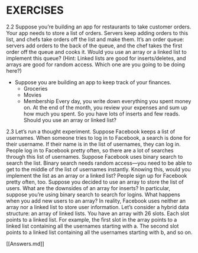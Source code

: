 # EXERCISES

2.2 Suppose you’re building an app for restaurants to take customer
orders. Your app needs to store a list of orders. Servers keep adding
orders to this list, and chefs take orders off the list and make them.
It’s an order queue: servers add orders to the back of the queue, and
the chef takes the first order off the queue and cooks it.
Would you use an array or a linked list to implement this queue?
(Hint: Linked lists are good for inserts/deletes, and arrays are good
for random access. Which one are you going to be doing here?)

 * Suppose you are building an app to keep track of your finances.
	- Groceries
	- Movies
	- Membership
	Every day, you write down everything you spent money on. At the end of the month, you review your expenses and sum up
how much you spent. So you have lots of inserts and few reads. Should you use an array or linked list?


2.3 Let’s run a thought experiment. Suppose Facebook keeps a list of
usernames. When someone tries to log in to Facebook, a search is
done for their username. If their name is in the list of usernames,
they can log in. People log in to Facebook pretty often, so there are
a lot of searches through this list of usernames. Suppose Facebook
uses binary search to search the list. Binary search needs random
access—you need to be able to get to the middle of the list of
usernames instantly. Knowing this, would you implement the list
as an array or a linked list?
People sign up for Facebook pretty often, too. Suppose you decided
to use an array to store the list of users. What are the downsides
of an array for inserts? In particular, suppose you’re using binary
search to search for logins. What happens when you add new users
to an array?
In reality, Facebook uses neither an array nor a linked list to store
user information. Let’s consider a hybrid data structure: an array
of linked lists. You have an array with 26 slots. Each slot points to a
linked list. For example, the first slot in the array points to a linked
list containing all the usernames starting with a. The second slot
points to a linked list containing all the usernames starting with b,
and so on.


[[Answers.md]]
